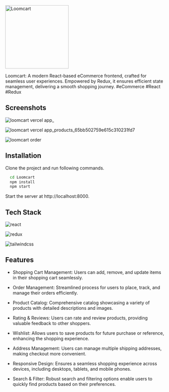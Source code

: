<img src="https://github.com/Ankit4454/Loomcart/assets/53224332/319f2d8e-871a-440a-960f-996371384b0a" alt="Loomcart" width="200"/>

Loomcart: A modern React-based eCommerce frontend, crafted for seamless user experiences. Empowered by Redux, it ensures efficient state management, delivering a smooth shopping journey. #eCommerce #React #Redux
## Screenshots

![loomcart vercel app_](https://github.com/Ankit4454/Loomcart/assets/53224332/80024e0c-6b73-49f9-b650-4ce4e7cb2f2d)

![loomcart vercel app_products_65bb502759e615c310231fd7](https://github.com/Ankit4454/Loomcart/assets/53224332/fffbd1b9-2b5d-4b37-a0dc-1d24e638861a)

![loomcart order](https://github.com/Ankit4454/Loomcart/assets/53224332/cde986be-4d24-4fdf-ab37-3e22e99297bc)
## Installation

Clone the project and run following commands.

```bash
  cd Loomcart
  npm install
  npm start
```
Start the server at http://localhost:8000.



## Tech Stack

![react](https://shields.io/badge/react-black?logo=react&style=for-the-badge)

![redux](https://img.shields.io/badge/Redux-593D88?style=for-the-badge&logo=redux&logoColor=white)

![tailwindcss](https://img.shields.io/badge/Tailwind_CSS-38B2AC?style=for-the-badge&logo=tailwind-css&logoColor=white)

## Features

- Shopping Cart Management: Users can add, remove, and update items in their shopping cart seamlessly.

- Order Management: Streamlined process for users to place, track, and manage their orders efficiently.

- Product Catalog: Comprehensive catalog showcasing a variety of products with detailed descriptions and images.

- Rating & Reviews: Users can rate and review products, providing valuable feedback to other shoppers.

- Wishlist: Allows users to save products for future purchase or reference, enhancing the shopping experience.

- Address Management: Users can manage multiple shipping addresses, making checkout more convenient.

- Responsive Design: Ensures a seamless shopping experience across devices, including desktops, tablets, and mobile phones.

- Search & Filter: Robust search and filtering options enable users to quickly find products based on their preferences.